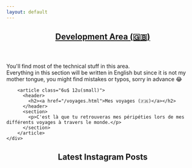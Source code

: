```yaml
---
layout: default
---
```


<script src="https://ajax.googleapis.com/ajax/libs/jquery/3.3.1/jquery.min.js"></script>
<div id="main">
  <section>
    <div class="row">
        <article class="6u 12u(small)">
          <header>
            <h2><a href="/dev.html">Development Area (🇬🇧)</a></h2>
          </header>
          <section>
            <p>You'll find most of the technical stuff in this area.<br />
            Everything in this section will be written in English but since it is not my mother tongue, you might find mistakes or typos, sorry in advance 😂</p>
          </section>
        </article>

        <article class="6u$ 12u(small)">
          <header>
            <h2><a href="/voyages.html">Mes voyages (🇫🇷)</a></h2>
          </header>
          <section>
            <p>C'est là que tu retrouveras mes péripéties lors de mes différents voyages à travers le monde.</p>
          </section>
        </article>
    </div>
  </section>
  <section>
    <div class="row">
      <article>
        <header>
          <h2>Latest Instagram Posts</h2>
        </header>
      </article>
      <div id="instafeed" class="row"></div>
  </section>
</div>
<script type="text/javascript">
  $(document).ready(function(){
    $.get('https://api.instagram.com/v1/users/self/media/recent/?count=12&access_token=2074401603.30e0ccb.1bab7b868b99480dbf33a04b9c4dbf14', function(apiReturn) {
      $.each(apiReturn.data, function(i, value) {
        $('#instafeed').append('<article><section><a target="_blank" href="'+value.link+'"><img src="'+value.images.thumbnail.url+'" title="'+value.caption.text+'" /></a></section></article>');
      });
    });
  });
</script>